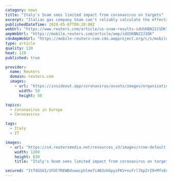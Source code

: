 ```yaml
---
category: news
title: "Italy's Snam sees limited impact from coronavirus on targets"
excerpt: "Italian gas company Snam can't reliably calculate the effects of the coronavirus pandemic on its business outlook but doesn't see any major impact, it said on Thursday."
publishedDateTime: 2020-05-07T09:20:00Z
webUrl: "https://www.reuters.com/article/us-snam-results-idUSKBN22J1DK"
ampWebUrl: "https://mobile.reuters.com/article/amp/idUSKBN22J1DK"
cdnAmpWebUrl: "https://mobile-reuters-com.cdn.ampproject.org/c/s/mobile.reuters.com/article/amp/idUSKBN22J1DK"
type: article
quality: 120
heat: 120
published: true

provider:
  name: Reuters
  domain: reuters.com
  images:
    - url: "https://insideout.app/coronavirus/assets/images/organizations/reuters.com-50x50.jpg"
      width: 50
      height: 50

topics:
  - Coronavirus in Europe
  - Coronavirus

tags:
  - Italy
  - IT

images:
  - url: "https://s4.reutersmedia.net/resources_v3/images/rcom-default.png"
    width: 1200
    height: 630
    title: "Italy's Snam sees limited impact from coronavirus on targets"

secured: "ItTdGSU1/1FUlTREWBdswocphlme7i4B3zkGpyzFKV+nufrl7bpZrI9+MfsEo27w3UnILy+Y+kPllQWImpM7UYoIgNpE5hv4NPp45zd+GsoVZ7tt8/R0stptP5QZYzwYRIcymJns8DMbQX5C3i1ImoAcL9ubCxTpGIYXo8hugnRduRV0gnOBn8BrGARwXIiZOmgNln+NOGx5cDkXU/PzoSpEhQKINiuOdLLh2c8Vfw2NByFtFWyaBLzwOhHeJ0AzN55lAjhh290O3UJwCi9W60/cBz+z3Xy/k7XdVkoJy9pyGQHmLG0JIE2c3e3EwuyvQq197PqdohIEZ+bWgXxXvR6rXh5mUM0Itp/dQMoNH8WgQcTnvbSmEmGIJlaN6CPFRz9JmBNNy4rXjC4IppqndPRcBWTaJh9NGRPzAWg88zezkupjtqajY35Oa/vR24W2fwbNEVBkS5VnefsAaFExRhpC/tSlMB6+w6INbMcmG/k=;r63/igKPFb7QARLfYa3koA=="
---
```


